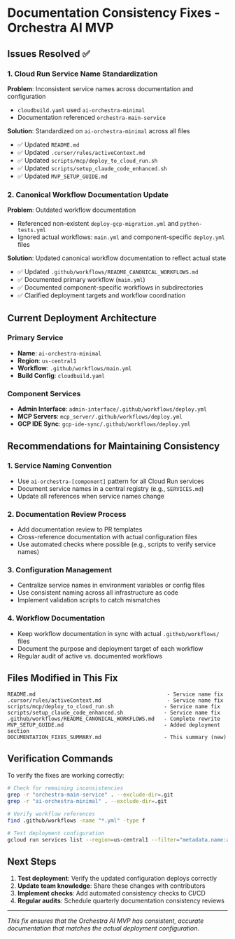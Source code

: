 # Documentation Consistency Fixes - Orchestra AI MVP

## Issues Resolved ✅

### 1. Cloud Run Service Name Standardization

**Problem**: Inconsistent service names across documentation and configuration

- `cloudbuild.yaml` used `ai-orchestra-minimal`
- Documentation referenced `orchestra-main-service`

**Solution**: Standardized on `ai-orchestra-minimal` across all files

- ✅ Updated `README.md`
- ✅ Updated `.cursor/rules/activeContext.md`
- ✅ Updated `scripts/mcp/deploy_to_cloud_run.sh`
- ✅ Updated `scripts/setup_claude_code_enhanced.sh`
- ✅ Updated `MVP_SETUP_GUIDE.md`

### 2. Canonical Workflow Documentation Update

**Problem**: Outdated workflow documentation

- Referenced non-existent `deploy-gcp-migration.yml` and `python-tests.yml`
- Ignored actual workflows: `main.yml` and component-specific `deploy.yml` files

**Solution**: Updated canonical workflow documentation to reflect actual state

- ✅ Updated `.github/workflows/README_CANONICAL_WORKFLOWS.md`
- ✅ Documented primary workflow (`main.yml`)
- ✅ Documented component-specific workflows in subdirectories
- ✅ Clarified deployment targets and workflow coordination

## Current Deployment Architecture

### Primary Service

- **Name**: `ai-orchestra-minimal`
- **Region**: `us-central1`
- **Workflow**: `.github/workflows/main.yml`
- **Build Config**: `cloudbuild.yaml`

### Component Services

- **Admin Interface**: `admin-interface/.github/workflows/deploy.yml`
- **MCP Servers**: `mcp_server/.github/workflows/deploy.yml`
- **GCP IDE Sync**: `gcp-ide-sync/.github/workflows/deploy.yml`

## Recommendations for Maintaining Consistency

### 1. Service Naming Convention

- Use `ai-orchestra-[component]` pattern for all Cloud Run services
- Document service names in a central registry (e.g., `SERVICES.md`)
- Update all references when service names change

### 2. Documentation Review Process

- Add documentation review to PR templates
- Cross-reference documentation with actual configuration files
- Use automated checks where possible (e.g., scripts to verify service names)

### 3. Configuration Management

- Centralize service names in environment variables or config files
- Use consistent naming across all infrastructure as code
- Implement validation scripts to catch mismatches

### 4. Workflow Documentation

- Keep workflow documentation in sync with actual `.github/workflows/` files
- Document the purpose and deployment target of each workflow
- Regular audit of active vs. documented workflows

## Files Modified in This Fix

```
README.md                                          - Service name fix
.cursor/rules/activeContext.md                     - Service name fix
scripts/mcp/deploy_to_cloud_run.sh                - Service name fix
scripts/setup_claude_code_enhanced.sh             - Service name fix
.github/workflows/README_CANONICAL_WORKFLOWS.md   - Complete rewrite
MVP_SETUP_GUIDE.md                                - Added deployment section
DOCUMENTATION_FIXES_SUMMARY.md                    - This summary (new)
```

## Verification Commands

To verify the fixes are working correctly:

```bash
# Check for remaining inconsistencies
grep -r "orchestra-main-service" . --exclude-dir=.git
grep -r "ai-orchestra-minimal" . --exclude-dir=.git

# Verify workflow references
find .github/workflows -name "*.yml" -type f

# Test deployment configuration
gcloud run services list --region=us-central1 --filter="metadata.name:ai-orchestra-minimal"
```

## Next Steps

1. **Test deployment**: Verify the updated configuration deploys correctly
2. **Update team knowledge**: Share these changes with contributors
3. **Implement checks**: Add automated consistency checks to CI/CD
4. **Regular audits**: Schedule quarterly documentation consistency reviews

---

_This fix ensures that the Orchestra AI MVP has consistent, accurate documentation that matches the actual deployment configuration._
